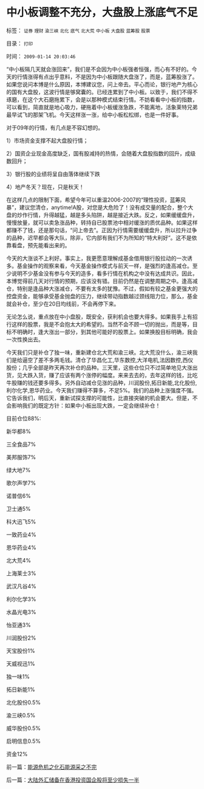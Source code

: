 # 中小板调整不充分，大盘股上涨底气不足

标签： `证券` `理财` `渝三峡` `北化` `底气` `北大荒` `中小板` `大盘股` `蓝筹股` `股票` 

目录： `打印`

时间： `2009-01-14 20:03:46`

“中小板隔几天就会涨回来”，我们是不会因为中小板强者恒强，而心有不好的。今天的行情涨得有点出乎意料，不是因为中小板跟随大盘涨了，而是，蓝筹股涨了。如果您说问本博是什么原因，本博建议您，问上帝去。平心而论，银行地产为核心的国有大盘股，这波行情是够窝囊的。已经连累到了中小板。以致于，我们不得不琢磨，在这个大石磨拖累下，会是以那种模式结束行情。不妨看看中小板的指数，可以看到，简直就是地心吸力，硬拖着中小板缓涨急跌，不能离地，活象莱特兄弟最早试飞的那架飞机。今天这样涨一涨，给中小板松松绑，也是一件好事。

对于09年的行情，有几点是不容幻想的。

1）市场资金支撑不起大盘股行情；

2）国资企业现金高度缺乏，国有股减持的热情，会随着大盘股指数的回升，成级数回升；

3）银行股的业绩将呈自由落体继续下跌

4）地产冬天？现在，只是秋天！

在这样几点的限制下面，希望今年可以重温2006-2007的“理性投资，蓝筹风暴”，建议您清仓，anytime!A股，对您是大危险了！没有成交量的配合，整个大盘的炒作行情，升得越猛，越是多头陷阱，越是接近大跌。反之，如果缓缓盘升，慢慢放量，就可以卖急涨品种，转持自已股票池中相对缓涨的质优品种。如果这样都赚不了钱，还是那句话，“问上帝去”。正因为行情需要缓缓盘升，所以拉升过争的品种，迟早都会等大队，除非，它内部有我们不为所知的“特大利好”。这不是依靠看盘，预先能看出来的。

今天的大涨谈不上利好。事实上，我更愿意理解成基金借用银行股拉动的一次诱多。基金操作的观察来看，今天基金操作模式与前天一样，是强烈的逢高减仓。至少说明不少基金没有参与今天的造多，看多行情在机构之中没有达成共识。因此，本博觉得前几天对行情的预期，应该没有错。目前仍然是在调整周期之中。逢高减仓，特别是逢品种大涨减仓，不要有太多的犹豫。不过，假如有较之基金更强大的控盘资金，能够承受基金抛盘的压力，继续带动指数越过颈线阻力位，那么，基金就会补仓，至少在20日均线前，不会再停下来。

无论怎么说，重点放在中小盘股，既安全，获利机会也要大得多。如果我手上有招行这样的股票，我是不会抱太大的希望的。当然不会不顾一切的抛出，而是等，目标不明确时，逢大涨出一部分，到其他可能好的股票上。如果换股目标明确，我会一次性换出去。

今天我们只是补仓了独一味，重新建仓北大荒和渝三峡。北大荒没什么，渝三峡我们是给逼空了差不多两毛钱。清仓了华昌化工,华东数控,大洋电机,法因数控,西仪股份；几乎全部是昨天再次补仓的品种。三天里，这些仓位只不过简单地见大涨出货，见大跌入货，赚了应该有两个涨停的幅度。来来去去的，去年这样的钱，比吃牛股赚的钱还要多得多。另外自动减仓见涨的品种，川润股份,拓日新能,北化股份,利尔化学,恩华药业。今天我们赚得不算多，不足5%。我们的品种上涨强度不强。它告诉我们，明后天，重新试探支撑的可能性，比直接突破的机会要大。但是，不会影响我们的既定方针：如果中小板出现大跌，一定会继续补仓！

目前仓位88%:

新华都8%

三全食品7%

美邦服饰7%

绿大地7%

歌尔声学7%

诺普信6%

卫士通5%

科大迅飞5%

一致药业4%

恩华药业4%

北大荒4%

上海莱士3%

武汉凡谷4%

利尔化学3%

水晶光电3%

怡亚通3%

川润股份2%

天宝股份1%

天威视迅1%

独一味1%

拓日新能1%

北化股份0.5%

渝三峡0.5%

威华股份0.5%

启明信息0.5%

资金12%



前一篇：[能源危机之化石能源采之不完](../../../2009/1/14/能源危机之化石能源采之不完.md)

后一篇：[大陆外汇储备在香港投资国企股将至少损失一半](../../../2009/1/15/大陆外汇储备在香港投资国企股将至少损失一半.md)